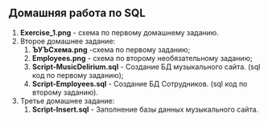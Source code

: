 ## Домашняя работа по SQL

1. **Exercise_1.png** - схема по первому домашнему заданию.
2. Второе домашнее задание:
    1. **ЪУЪСхема.png** -схема по первому заданию;
    2. **Employees.png** - схема по второму необязательному заданию;
    3. **Script-MusicDelirium.sql** - Создание БД музыкального сайта. (sql код по первому заданию);
    4. **Script-Employees.sql** - Создание БД Сотрудников. (sql код по второму заданию).
 3. Третье домашнее задание:
    1.  **Script-Insert.sql** - Заполнение базы данных музыкального сайта.






